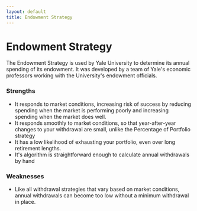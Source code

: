 ```yaml
---
layout: default
title: Endowment Strategy
---
```


# Endowment Strategy

The Endowment Strategy is used by Yale University to determine its annual
spending of its endowment. It was developed by a team of Yale's economic
professors working with the University's endowment officials.

### Strengths

- It responds to market conditions, increasing risk of success by reducing
  spending when the market is performing poorly and increasing spending when the
  market does well.
- It responds smoothly to market conditions, so that year-after-year changes to
  your withdrawal are small, unlike the Percentage of Portfolio strategy
- It has a low likelihood of exhausting your portfolio, even over long
  retirement lengths.
- It's algorithm is straightforward enough to calculate annual withdrawals by
  hand

### Weaknesses

- Like all withdrawal strategies that vary based on market conditions, annual
  withdrawals can become too low without a minimum withdrawal in place.
